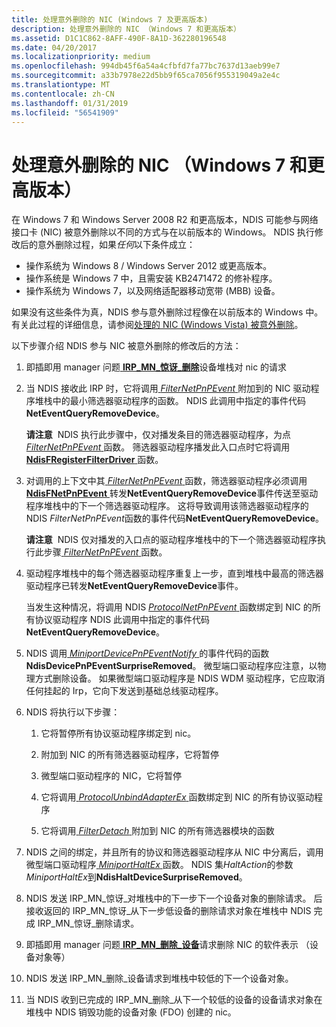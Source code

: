 ```yaml
---
title: 处理意外删除的 NIC (Windows 7 及更高版本)
description: 处理意外删除的 NIC （Windows 7 和更高版本）
ms.assetid: D1C1C862-8AFF-490F-8A1D-362280196548
ms.date: 04/20/2017
ms.localizationpriority: medium
ms.openlocfilehash: 994db45f6a54a4cfbfd7fa77bc7637d13aeb99e7
ms.sourcegitcommit: a33b7978e22d5bb9f65ca7056f955319049a2e4c
ms.translationtype: MT
ms.contentlocale: zh-CN
ms.lasthandoff: 01/31/2019
ms.locfileid: "56541909"
---
```

# <a name="processing-the-surprise-removal-of-a-nic-windows-7-and-later-versions"></a>处理意外删除的 NIC （Windows 7 和更高版本）





在 Windows 7 和 Windows Server 2008 R2 和更高版本，NDIS 可能参与网络接口卡 (NIC) 被意外删除以不同的方式与在以前版本的 Windows。 NDIS 执行修改后的意外删除过程，如果*任何*以下条件成立：

-   操作系统为 Windows 8 / Windows Server 2012 或更高版本。
-   操作系统是 Windows 7 中，且需安装 KB2471472 的修补程序。
-   操作系统为 Windows 7，以及网络适配器移动宽带 (MBB) 设备。

如果没有这些条件为真，NDIS 参与意外删除过程像在以前版本的 Windows 中。 有关此过程的详细信息，请参阅[处理的 NIC (Windows Vista) 被意外删除](processing-the-surprise-removal-of-a-nic--windows-vista-.md)。

以下步骤介绍 NDIS 参与 NIC 被意外删除的修改后的方法：

1.  即插即用 manager 问题[ **IRP\_MN\_惊讶\_删除**](https://msdn.microsoft.com/library/windows/hardware/ff551760)设备堆栈对 nic 的请求

2.  当 NDIS 接收此 IRP 时，它将调用[ *FilterNetPnPEvent* ](https://msdn.microsoft.com/library/windows/hardware/ff549952)附加到的 NIC 驱动程序堆栈中的最小筛选器驱动程序的函数。 NDIS 此调用中指定的事件代码**NetEventQueryRemoveDevice**。

    **请注意**  NDIS 执行此步骤中，仅对播发条目的筛选器驱动程序，为点[ *FilterNetPnPEvent* ](https://msdn.microsoft.com/library/windows/hardware/ff549952)函数。 筛选器驱动程序播发此入口点时它将调用[ **NdisFRegisterFilterDriver** ](https://msdn.microsoft.com/library/windows/hardware/ff562608)函数。

     

3.  对调用的上下文中其[ *FilterNetPnPEvent* ](https://msdn.microsoft.com/library/windows/hardware/ff549952)函数，筛选器驱动程序必须调用[ **NdisFNetPnPEvent** ](https://msdn.microsoft.com/library/windows/hardware/ff561828)转发**NetEventQueryRemoveDevice**事件传送至驱动程序堆栈中的下一个筛选器驱动程序。 这将导致调用该筛选器驱动程序的 NDIS *FilterNetPnPEvent*函数的事件代码**NetEventQueryRemoveDevice**。

    **请注意**  NDIS 仅对播发的入口点的驱动程序堆栈中的下一个筛选器驱动程序执行此步骤[ *FilterNetPnPEvent* ](https://msdn.microsoft.com/library/windows/hardware/ff549952)函数。

     

4.  驱动程序堆栈中的每个筛选器驱动程序重复上一步，直到堆栈中最高的筛选器驱动程序已转发**NetEventQueryRemoveDevice**事件。

    当发生这种情况，将调用 NDIS [ *ProtocolNetPnPEvent* ](https://msdn.microsoft.com/library/windows/hardware/ff570263)函数绑定到 NIC 的所有协议驱动程序 NDIS 此调用中指定的事件代码**NetEventQueryRemoveDevice**。

5.  NDIS 调用[ *MiniportDevicePnPEventNotify* ](https://msdn.microsoft.com/library/windows/hardware/ff559369)的事件代码的函数**NdisDevicePnPEventSurpriseRemoved**。 微型端口驱动程序应注意，以物理方式删除设备。 如果微型端口驱动程序是 NDIS WDM 驱动程序，它应取消任何挂起的 Irp，它向下发送到基础总线驱动程序。

6.  NDIS 将执行以下步骤：

    1.  它将暂停所有协议驱动程序绑定到 nic。

    2.  附加到 NIC 的所有筛选器驱动程序，它将暂停

    3.  微型端口驱动程序的 NIC，它将暂停

    4.  它将调用[ *ProtocolUnbindAdapterEx* ](https://msdn.microsoft.com/library/windows/hardware/ff570278)函数绑定到 NIC 的所有协议驱动程序

    5.  它将调用[ *FilterDetach* ](https://msdn.microsoft.com/library/windows/hardware/ff549918)附加到 NIC 的所有筛选器模块的函数

7.  NDIS 之间的绑定，并且所有的协议和筛选器驱动程序从 NIC 中分离后，调用微型端口驱动程序[ *MiniportHaltEx* ](https://msdn.microsoft.com/library/windows/hardware/ff559388)函数。 NDIS 集*HaltAction*的参数*MiniportHaltEx*到**NdisHaltDeviceSurpriseRemoved**。

8.  NDIS 发送 IRP\_MN\_惊讶\_对堆栈中的下一步下一个设备对象的删除请求。 后接收返回的 IRP\_MN\_惊讶\_从下一步低设备的删除请求对象在堆栈中 NDIS 完成 IRP\_MN\_惊讶\_删除请求。

9.  即插即用 manager 问题[ **IRP\_MN\_删除\_设备**](https://msdn.microsoft.com/library/windows/hardware/ff551738)请求删除 NIC 的软件表示 （设备对象等）

10. NDIS 发送 IRP\_MN\_删除\_设备请求到堆栈中较低的下一个设备对象。

11. 当 NDIS 收到已完成的 IRP\_MN\_删除\_从下一个较低的设备的设备请求对象在堆栈中 NDIS 销毁功能的设备对象 (FDO) 创建的 nic。

 

 





